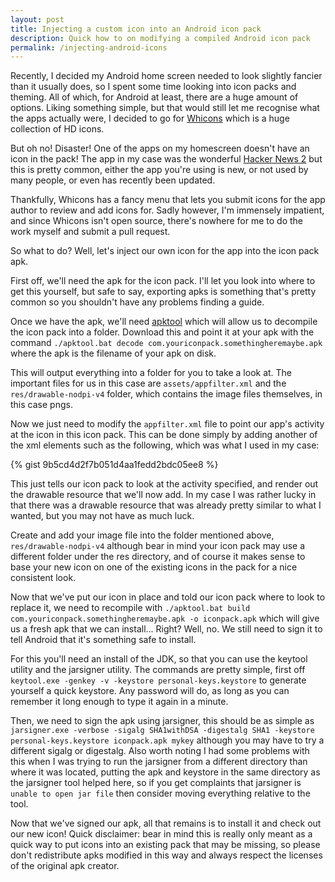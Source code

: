 ```yaml
---
layout: post
title: Injecting a custom icon into an Android icon pack
description: Quick how to on modifying a compiled Android icon pack
permalink: /injecting-android-icons
---
```


Recently, I decided my Android home screen needed to look slightly fancier than it usually does, so I spent some time looking into icon packs and theming. All of which, for Android at least, there are a huge amount of options. Liking something simple, but that would still let me recognise what the apps actually were, I decided to go for [Whicons](https://play.google.com/store/apps/details?id=com.whicons.iconpack) which is a huge collection of HD icons.

But oh no! Disaster! One of the apps on my homescreen doesn't have an icon in the pack! The app in my case was the wonderful [Hacker News 2](https://play.google.com/store/apps/details?id=com.airlocksoftware.hackernews) but this is pretty common, either the app you're using is new, or not used by many people, or even has recently been updated.

Thankfully, Whicons has a fancy menu that lets you submit icons for the app author to review and add icons for. Sadly however, I'm immensely impatient, and since Whicons isn't open source, there's nowhere for me to do the work myself and submit a pull request.

So what to do? Well, let's inject our own icon for the app into the icon pack apk.

First off, we'll need the apk for the icon pack. I'll let you look into where to get this yourself, but safe to say, exporting apks is something that's pretty common so you shouldn't have any problems finding a guide.

Once we have the apk, we'll need [apktool](http://ibotpeaches.github.io/Apktool/) which will allow us to decompile the icon pack into a folder. Download this and point it at your apk with the command `./apktool.bat decode com.youriconpack.somethingheremaybe.apk` where the apk is the filename of your apk on disk.

This will output everything into a folder for you to take a look at. The important files for us in this case are `assets/appfilter.xml` and the `res/drawable-nodpi-v4` folder, which contains the image files themselves, in this case pngs.

Now we just need to modify the `appfilter.xml` file to point our app's activity at the icon in this icon pack. This can be done simply by adding another of the xml elements such as the following, which was what I used in my case:

{% gist 9b5cd4d2f7b051d4aa1fedd2bdc05ee8 %}

This just tells our icon pack to look at the activity specified, and render out the drawable resource that we'll now add. In my case I was rather lucky in that there was a drawable resource that was already pretty similar to what I wanted, but you may not have as much luck.

Create and add your image file into the folder mentioned above, `res/drawable-nodpi-v4` although bear in mind your icon pack may use a different folder under the res directory, and of course it makes sense to base your new icon on one of the existing icons in the pack for a nice consistent look.

Now that we've put our icon in place and told our icon pack where to look to replace it, we need to recompile with `./apktool.bat build com.youriconpack.somethingheremaybe.apk -o iconpack.apk` which will give us a fresh apk that we can install... Right? Well, no. We still need to sign it to tell Android that it's something safe to install.

For this you'll need an install of the JDK, so that you can use the keytool utility and the jarsigner utility. The commands are pretty simple, first off `keytool.exe -genkey -v -keystore personal-keys.keystore` to generate yourself a quick keystore. Any password will do, as long as you can remember it long enough to type it again in a minute.

Then, we need to sign the apk using jarsigner, this should be as simple as `jarsigner.exe -verbose -sigalg SHA1withDSA -digestalg SHA1 -keystore personal-keys.keystore iconpack.apk mykey` although you may have to try a different sigalg or digestalg. Also worth noting I had some problems with this when I was trying to run the jarsigner from a different directory than where it was located, putting the apk and keystore in the same directory as the jarsigner tool helped here, so if you get complaints that jarsigner is `unable to open jar file` then consider moving everything relative to the tool.

Now that we've signed our apk, all that remains is to install it and check out our new icon! Quick disclaimer: bear in mind this is really only meant as a quick way to put icons into an existing pack that may be missing, so please don't redistribute apks modified in this way and always respect the licenses of the original apk creator.
